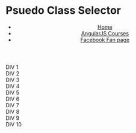 <!DOCTYPE html>
<html lang="en">
<head>
<meta charset="utf-8">
<title>Psuedo Class Selectors</title>
<style>

header li {
  list-style: none;
}  
a:link, a:visited {
  text-decoration: none;
  background-color: green;
  border: 1px solid blue;
  color: black;
  display: block;
  width: 200px;
  text-align: center;
  margin-bottom: 1px;
}

a:hover, a:active {
  background-color: red;
  color: purple;
}

</style>
</head>
<body>
<h1>Psuedo Class Selector</h1>

<header>
  <ul>
    <li><a href="/">Home</a></li>
    <li><a href="http://goo.gl/V0Wl6s"
    target="_blank">AngularJS Courses</a></li>
    <li><a href="http://www.facebook.com/CourseraWebDev" target="_blank">Facebook Fan page</a></li>
  </ul>
</header>

<section>
  <div>DIV 1</div>
  <div>DIV 2</div>
  <div>DIV 3</div>
  <div>DIV 4</div>
  <div>DIV 5</div>
  <div>DIV 6</div>
  <div>DIV 7</div>
  <div>DIV 8</div>
  <div>DIV 9</div>
  <div>DIV 10</div>
</section>

</body>
</html>
    
